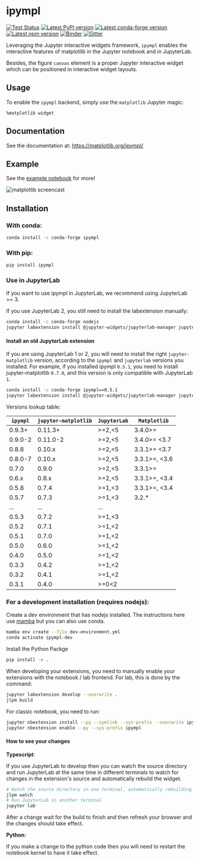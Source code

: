 # ipympl

[![Test Status](https://github.com/matplotlib/ipympl/actions/workflows/main.yml/badge.svg)](https://github.com/matplotlib/ipympl/actions/workflows/main.yml?query=branch%3Amain)
[![Latest PyPI version](https://img.shields.io/pypi/v/ipympl?logo=pypi)](https://pypi.python.org/pypi/ipympl)
[![Latest conda-forge version](https://img.shields.io/conda/vn/conda-forge/ipympl?logo=conda-forge)](https://anaconda.org/conda-forge/ipympl)
[![Latest npm version](https://img.shields.io/npm/v/jupyter-matplotlib?logo=npm)](https://www.npmjs.com/package/jupyter-matplotlib)
[![Binder](https://mybinder.org/badge_logo.svg)](https://mybinder.org/v2/gh/matplotlib/ipympl/stable?urlpath=retro/notebooks/docs/examples/full-example.ipynb)
[![Gitter](https://img.shields.io/badge/gitter-Join_chat-blue?logo=gitter)](https://gitter.im/jupyter-widgets/Lobby)

Leveraging the Jupyter interactive widgets framework, `ipympl` enables the interactive features of matplotlib in the Jupyter notebook and in JupyterLab.

Besides, the figure `canvas` element is a proper Jupyter interactive widget which can be positioned in interactive widget layouts.


## Usage

To enable the `ipympl` backend, simply use the `matplotlib` Jupyter
magic:

```
%matplotlib widget
```
## Documentation
See the documentation at: https://matplotlib.org/ipympl/
## Example
See the [example notebook](https://github.com/matplotlib/ipympl/blob/main/docs/examples/full-example.ipynb) for more!

![matplotlib screencast](matplotlib.gif)

## Installation

### With conda:

```bash
conda install -c conda-forge ipympl
```

### With pip:

```bash
pip install ipympl
```

### Use in JupyterLab

If you want to use ipympl in JupyterLab, we recommend using JupyterLab >= 3.

If you use JupyterLab 2, you still need to install the labextension manually:

```bash
conda install -c conda-forge nodejs
jupyter labextension install @jupyter-widgets/jupyterlab-manager jupyter-matplotlib
```

#### Install an old JupyterLab extension

If you are using JupyterLab 1 or 2, you will need to install the right `jupyter-matplotlib` version, according to the `ipympl` and `jupyterlab` versions you installed.
For example, if you installed ipympl `0.5.1`, you need to install jupyter-matplotlib `0.7.0`, and this version is only compatible with JupyterLab `1`.

```bash
conda install -c conda-forge ipympl==0.5.1
jupyter labextension install @jupyter-widgets/jupyterlab-manager jupyter-matplotlib@0.7.0
```

Versions lookup table:

| `ipympl` | `jupyter-matplotlib` | `JupyterLab` | `Matplotlib` |
|----------|----------------------|--------------|--------------|
| 0.9.3+   | 0.11.3+              | >=2,<5       | 3.4.0>=      |
| 0.9.0-2  | 0.11.0-2             | >=2,<5       | 3.4.0>=  <3.7|
| 0.8.8    | 0.10.x               | >=2,<5       | 3.3.1>=  <3.7|
| 0.8.0-7  | 0.10.x               | >=2,<5       | 3.3.1>=, <3.6|
| 0.7.0    | 0.9.0                | >=2,<5       | 3.3.1>=      |
| 0.6.x    | 0.8.x                | >=2,<5       | 3.3.1>=, <3.4|
| 0.5.8    | 0.7.4                | >=1,<3       | 3.3.1>=, <3.4|
| 0.5.7    | 0.7.3                | >=1,<3       | 3.2.*        |
| ...      | ...                  | ...          |              |
| 0.5.3    | 0.7.2                | >=1,<3       |              |
| 0.5.2    | 0.7.1                | >=1,<2       |              |
| 0.5.1    | 0.7.0                | >=1,<2       |              |
| 0.5.0    | 0.6.0                | >=1,<2       |              |
| 0.4.0    | 0.5.0                | >=1,<2       |              |
| 0.3.3    | 0.4.2                | >=1,<2       |              |
| 0.3.2    | 0.4.1                | >=1,<2       |              |
| 0.3.1    | 0.4.0                | >=0<2        |              |

### For a development installation (requires nodejs):

Create a dev environment that has nodejs installed. The instructions here use
[mamba](https://github.com/mamba-org/mamba#the-fast-cross-platform-package-manager) but you
can also use conda.

```bash
mamba env create --file dev-environment.yml
conda activate ipympl-dev
```

Install the Python Packge
```bash
pip install -e .
```

When developing your extensions, you need to manually enable your extensions with the
notebook / lab frontend. For lab, this is done by the command:

```bash
jupyter labextension develop --overwrite .
jlpm build
```

For classic notebook, you need to run:
```bash
jupyter nbextension install --py --symlink --sys-prefix --overwrite ipympl
jupyter nbextension enable --py --sys-prefix ipympl
```

#### How to see your changes

**Typescript**:

If you use JupyterLab to develop then you can watch the source directory and run JupyterLab at the same time in different terminals to watch for changes in the extension's source and automatically rebuild the widget.

```bash
# Watch the source directory in one terminal, automatically rebuilding when needed
jlpm watch
# Run JupyterLab in another terminal
jupyter lab
```

After a change wait for the build to finish and then refresh your browser and the changes should take effect.

**Python:**

If you make a change to the python code then you will need to restart the notebook kernel to have it take effect.
